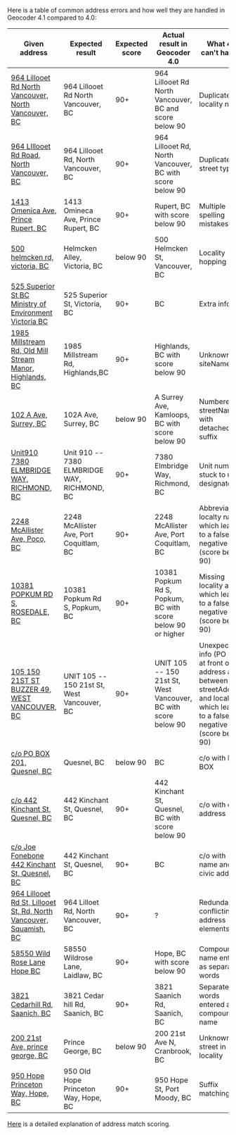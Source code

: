 Here is a table of common address errors and how well they are handled in Geocoder 4.1 compared to 4.0:

|Given address|Expected result|Expected score|Actual result in Geocoder 4.0|What 4.0 can't handle|Fixed in 4.1
|---|---|---|---|---|---|
[964 Lillooet Rd North Vancouver, North Vancouver, BC](https://bcgov.github.io/ols-devkit/ols-demo/index.html?q=964%20Lillooet%20Rd%20North%20Vancouver,%20North%20Vancouver,%20BC)|964 Lillooet Rd North Vancouver, BC|90+|964 Lillooet Rd North Vancouver, BC and score below 90|Duplicate locality name|yes
[964 LIllooet Rd Road, North Vancouver, BC](https://bcgov.github.io/ols-devkit/ols-demo/index.html?q=964%20LIllooet%20Rd%20Road,%20North%20Vancouver,%20BC)|964 Lillooet Rd, North Vancouver, BC|90+|964 Lillooet Rd, North Vancouver, BC with score below 90|Duplicate street type|yes
[1413 Omenica Ave, Prince Rupert, BC](https://bcgov.github.io/ols-devkit/ols-demo/index.html?q=1413%20Omenica%20Ave,%20Prince%20Rupert,%20BC)|1413 Omineca Ave, Prince Rupert, BC|90+|Rupert, BC with score below 90|Multiple spelling mistakes|yes
[500 helmcken rd, victoria, BC](https://bcgov.github.io/ols-devkit/ols-demo/index.html?q=500%20helmcken%20rd,%20victoria,%20BC)|Helmcken Alley, Victoria, BC|below 90|500 Helmcken St, Vancouver, BC|Locality hopping|yes
[525 Superior St BC Ministry of Environment Victoria BC](https://bcgov.github.io/ols-devkit/ols-demo/index.html?q=525%20Superior%20St%20BC%20Ministry%20of%20Environment%20Victoria%20BC)|525 Superior St, Victoria, BC|90+|BC|Extra info|Yes
[1985 Millstream Rd, Old Mill Stream Manor, Highlands, BC](https://bcgov.github.io/ols-devkit/ols-demo/index.html?q=1985%20Millstream%20Rd,%20Old%20Mill%20Stream%20Manor,%20Highlands,%20BC)|1985 Millstream Rd, Highlands,BC|90+|Highlands, BC with score below 90|Unknown siteName|yes
[102 A Ave, Surrey, BC](https://bcgov.github.io/ols-devkit/ols-demo/index.html?q=102%20A%20Ave,%20Surrey,%20BC)|102A Ave, Surrey, BC|below 90|A Surrey Ave, Kamloops, BC with score below 90|Numbered streetName with detached suffix|yes
[Unit910 7380 ELMBRIDGE WAY, RICHMOND, BC](https://bcgov.github.io/ols-devkit/ols-demo/index.html?q=Unit910%207380%20ELMBRIDGE%20WAY,%20RICHMOND,%20BC)| Unit 910 -- 7380 ELMBRIDGE WAY, RICHMOND, BC|90+|7380 Elmbridge Way, Richmond, BC|Unit number stuck to unit designator|Yes
[2248 McAllister Ave, Poco, BC](https://bcgov.github.io/ols-devkit/ols-demo/index.html?q=2248%20McAllister%20Ave,%20Poco,%20BC)|2248 McAllister Ave, Port Coquitlam, BC|90+|2248 McAllister Ave, Port Coquitlam, BC|Abbreviated localty name which leads to a false negative (score below 90)|yes
[10381 POPKUM RD S, ROSEDALE, BC](https://bcgov.github.io/ols-devkit/ols-demo/index.html?q=10381%20POPKUM%20RD%20S,%20ROSEDALE,%20BC)|10381 Popkum Rd S, Popkum, BC|90+|10381 Popkum Rd S, Popkum, BC with score below 90 or higher|Missing locality alias which leads to a false negative (score below 90)|yes
[105 150 21ST ST BUZZER 49, WEST VANCOUVER, BC](https://bcgov.github.io/ols-devkit/ols-demo/index.html?q=105%20150%2021ST%20ST%20BUZZER%2049,%20WEST%20VANCOUVER,%20BC)|UNIT 105 -- 150 21st St, West Vancouver, BC|90+|UNIT 105 -- 150 21st St, West Vancouver, BC with score below 90|Unexpected info (PO Box) at front of address and between streetAddress and locality which leads to a false negative (score below 90)|yes
[c/o PO BOX 201, Quesnel, BC](https://bcgov.github.io/ols-devkit/ols-demo/index.html?q=c/o%20PO%20BOX%20201,%20Quesnel,%20BC)|Quesnel, BC|below 90|BC|c/o with PO BOX|Yes
[c/o 442 Kinchant St, Quesnel, BC](https://bcgov.github.io/ols-devkit/ols-demo/index.html?q=c/o%20Joe%20Fonebone%20442%20Kinchant%20St,%20Quesnel,%20BC)|442 Kinchant St, Quesnel, BC|90+|442 Kinchant St, Quesnel, BC with score below 90|c/o with civic address|Yes
[c/o Joe Fonebone 442 Kinchant St, Quesnel, BC](https://bcgov.github.io/ols-devkit/ols-demo/index.html?q=c/o%20Joe%20Fonebone%20442%20Kinchant%20St,%20Quesnel,%20BC)|442 Kinchant St, Quesnel, BC|90+|BC| c/o with name and civic address|Yes
[964 Lillooet Rd St, Lillooet St,  Rd,  North Vancouver, Squamish, BC](https://bcgov.github.io/ols-devkit/ols-demo/index.html?q=964%20Lillooet%20Rd%20St,%20Lillooet%20St,%20%20Rd,%20%20North%20Vancouver,%20Squamish,%20BC)|964 Lilloet Rd, North Vancouver, BC|90+|?|Redundant, conflicting, address elements|Yes
[58550 Wild Rose Lane Hope BC](https://bcgov.github.io/ols-devkit/ols-demo/index.html?q=58550%20Wild%20Rose%20Lane%20Hope%20BC)|58550 Wildrose Lane, Laidlaw, BC|90+|Hope, BC with score below 90|Compound name entered as separate words|No
[3821 Cedarhill Rd, Saanich, BC](https://bcgov.github.io/ols-devkit/ols-demo/index.html?q=3821%20Cedarhill%20Rd,%20Saanich,%20BC)|3821 Cedar hill Rd, Saanich, BC|90+|3821 Saanich Rd, Saanich, BC|Separate words entered as compound name|No
[200 21st Ave, prince george, BC](https://bcgov.github.io/ols-devkit/ols-demo/index.html?q=200%2021st%20Ave,%20prince%20george,%20BC)|Prince George, BC|below 90|200 21st Ave N, Cranbrook, BC|Unknown street in locality|no
[950 Hope Princeton Way, Hope, BC](https://bcgov.github.io/ols-devkit/ols-demo/index.html?q=950%20Hope%20Princeton%20Way,%20Hope,%20BC)|950 Old Hope Princeton Way, Hope, BC|90+|950 Hope St, Port Moody, BC|Suffix matching|no

[Here](https://github.com/bcgov/ols-geocoder/blob/gh-pages/understanding-match-scoring.md) is a detailed explanation of address match scoring.

